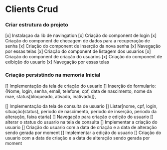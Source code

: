 # Clients Crud

### Criar estrutura do projeto
[x] Instalaçao da lib de navingation
  [x] Criação do component de login
    [x] Criação do component de checagem de dados para a recuperação de senha
      [x] Criação do component de inserção da nova senha
        [x] Navegação por essas telas
  [x] Criação do component de listagem dos usuarios
    [x] Criação do component de criação do usuarios
      [x] Criação do component de exibição do usuario
        [x] Navegação por essas telas
### Criação persistindo na memoria Inicial
[] Implementação da tela de criação do usuario
  [] Inserção do formulario: {Nome, login, senha, email, telefone, cpf, data de nascimento, nome da mae, status[bloqueado, ativado, inativado]},
    
[] Implementação da tela de consulta de usuario
  [] Listar[nome, cpf, login, situação(status), periodo de nascimento, periodo de inserção, periodo da alteração, faixa etaria]
    [] Navegação para criação e edição do usuario
      [] alterar o status do usuario na tela de consulta
[] Implementar a criação do usuario
  [] Criação do usuario com a data de criação e a data de alteração sendo gerada por moment
[] Implementar a edição do usuario
  [] Criação do usuario com a data de criação e a data de alteração sendo gerada por moment 
